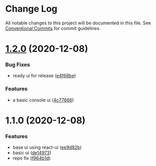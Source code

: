 # Change Log

All notable changes to this project will be documented in this file.
See [Conventional Commits](https://conventionalcommits.org) for commit guidelines.

# [1.2.0](https://github.com/sayjava/flyt/compare/@sayjava/behave-ui@1.1.0...@sayjava/behave-ui@1.2.0) (2020-12-08)


### Bug Fixes

* ready ui for release ([e4f68be](https://github.com/sayjava/flyt/commit/e4f68be6a101d4f62f020429cc1dfa342940e75a))


### Features

* a basic console ui ([4c77666](https://github.com/sayjava/flyt/commit/4c776666a446ffdd0ddf82bdbc23f17ffb578524))





# 1.1.0 (2020-12-08)


### Features

* base ui using react-ui ([ee9d82b](https://github.com/sayjava/flyt/commit/ee9d82bc48208b2c1d95c38bd34242e316ae32f8))
* basic ui ([de14973](https://github.com/sayjava/flyt/commit/de14973dcf5b794c99f672d76948390be1ec9ad5))
* repo fix ([f964b1d](https://github.com/sayjava/flyt/commit/f964b1dd19770adb928945b44d53db958c7721ce))
